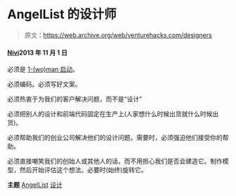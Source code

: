 # AngelList 的设计师

> 原文：<https://web.archive.org/web/venturehacks.com/designers>

#### [Nivi](/web/20221128045954/https://venturehacks.com/about)2013 年 11 月 1 日

必须是 [1-(wo)man 启动](https://web.archive.org/web/20221128045954/http://venturehacks.com/articles/1-man-startups)。

必须编码。必须写好文案。

必须热衷于为我们的客户解决问题，而不是“设计”

必须把别人的设计和前端代码固定在生产上(人家想什么时候出货就什么时候出货)。

必须帮助我们的创业公司解决他们的设计问题。需要时，必须强迫他们接受你的帮助。

必须直接嘲笑我们的创始人或其他人的话，而不用担心我们是否会建造它。制作模型，然后开始评估这个想法。必要时(始终)旋转它。

**主题** [AngelList](https://web.archive.org/web/20221128045954/https://venturehacks.com/topics/angellist) [设计](https://web.archive.org/web/20221128045954/https://venturehacks.com/topics/design)